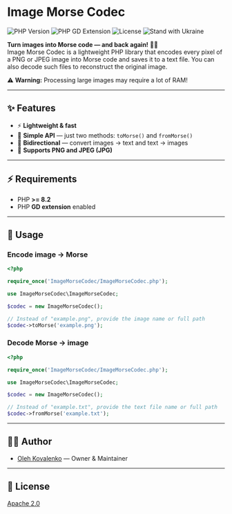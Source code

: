 # Image Morse Codec

![PHP Version](https://img.shields.io/badge/PHP-%3E=8.2-blue.svg?logo=php)
![PHP GD Extension](https://img.shields.io/badge/GD%20extension-required-orange)
![License](https://img.shields.io/badge/license-Apache%202.0-green.svg)
![Stand with Ukraine](https://img.shields.io/badge/Stand%20with-Ukraine-blue?style=flat&logo=flag-ukraine)

**Turn images into Morse code — and back again!** 📡✨  
Image Morse Codec is a lightweight PHP library that encodes every pixel of a PNG or JPEG image into Morse code and saves it to a text file. You can also decode such files to reconstruct the original image.

⚠️ **Warning:** Processing large images may require a lot of RAM!

---

## ✨ Features
- ⚡ **Lightweight & fast**
- 🧩 **Simple API** — just two methods: `toMorse()` and `fromMorse()`
- 🔄 **Bidirectional** — convert images → text and text → images
- 🎨 **Supports PNG and JPEG (JPG)**

---

## ⚡ Requirements
- PHP **>= 8.2**
- PHP **GD extension** enabled

---

## 📖 Usage

### Encode image → Morse
```php
<?php

require_once('ImageMorseCodec/ImageMorseCodec.php');

use ImageMorseCodec\ImageMorseCodec;

$codec = new ImageMorseCodec();

// Instead of "example.png", provide the image name or full path
$codec->toMorse('example.png');
```

### Decode Morse → image
```php
<?php

require_once('ImageMorseCodec/ImageMorseCodec.php');

use ImageMorseCodec\ImageMorseCodec;

$codec = new ImageMorseCodec();

// Instead of "example.txt", provide the text file name or full path
$codec->fromMorse('example.txt');
```

---

## 👨‍💻 Author
- [Oleh Kovalenko](https://github.com/oleh-exe) — Owner & Maintainer

---

## 📜 License
[Apache 2.0](LICENSE)